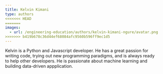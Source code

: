 ```yaml
---
title: Kelvin Kimani
type: authors
<<<<<<< HEAD
=======
images:
  - url: /engineering-education/authors/kelvin-kimani-ngure/avatar.png 
>>>>>>> b419b678c36d44ef68084afc9560b596ff9ec1d5
---
```

Kelvin is a Python and Javascript developer. He has a great passion for writing code, trying out new programming paradigms, and is always ready to help other developers. He is passionate about machine learning and building data-driven appplication.
